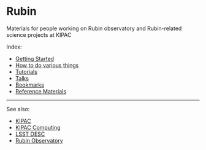 # Rubin

Materials for people working on Rubin observatory and Rubin-related science projects at KIPAC

Index:
- [Getting Started](./getting_started/)
- [How to do various things](./how_to/)
- [Tutorials](./tutorials/)
- [Talks](./talks/)
- [Bookmarks](./bookmarks)
- [Reference Materials](./reference_materials/)

---

See also:
- [KIPAC](https://kipac.stanford.edu/)
- [KIPAC Computing](https://github.com/KIPAC/computing)
- [LSST DESC](https://lsstdesc.org/)
- [Rubin Observatory](https://rubinobservatory.org/)
